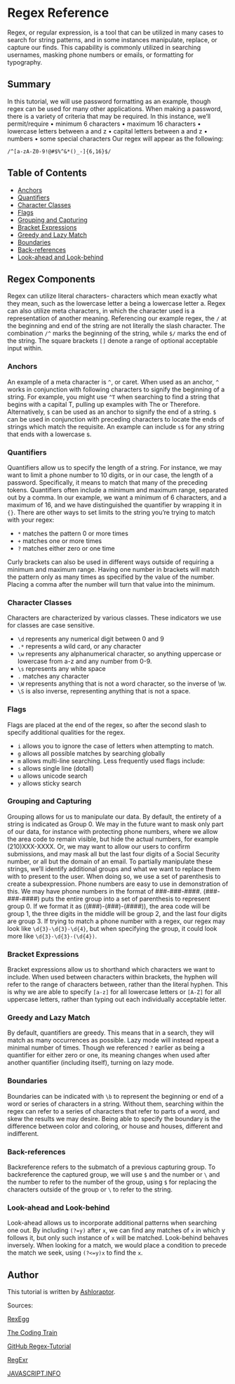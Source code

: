 # Regex Reference

Regex, or regular expression, is a tool that can be utilized in many cases to search for string patterns, and in some instances manipulate, replace, or capture our finds. This capability is commonly utilized in searching usernames, masking phone numbers or emails, or formatting for typography.

## Summary

In this tutorial, we will use password formatting as an example, though regex can be used for many other applications.
When making a password, there is a variety of criteria that may be required. In this instance, we’ll permit/require
    • minimum 6 characters
    • maximum 16 characters
    • lowercase letters between a and z
    • capital letters between a and z
    • numbers
    • some special characters
Our regex will appear as the following:
```
/^[a-zA-Z0-9!@#$%^&*()_-]{6,16}$/
```

## Table of Contents

- [Anchors](#anchors)
- [Quantifiers](#quantifiers)
- [Character Classes](#character-classes)
- [Flags](#flags)
- [Grouping and Capturing](#grouping-and-capturing)
- [Bracket Expressions](#bracket-expressions)
- [Greedy and Lazy Match](#greedy-and-lazy-match)
- [Boundaries](#boundaries)
- [Back-references](#back-references)
- [Look-ahead and Look-behind](#look-ahead-and-look-behind)

## Regex Components

Regex can utilize literal characters- characters which mean exactly what they mean, such as the lowercase letter a being a lowercase letter a. Regex can also utilize meta characters, in which the character used is a representation of another meaning.
Referencing our example regex, the ```/``` at the beginning and end of the string are not literally the slash character. The combination ```/^``` marks the beginning of the string, while ```$/``` marks the end of the string. The square brackets ```[]``` denote a range of optional acceptable input within. 

### Anchors

An example of a meta character is ```^```, or caret. When used as an anchor, ```^``` works in conjunction with following characters to signify the beginning of a string. For example, you might use ```^T``` when searching to find a string that begins with a capital T, pulling up examples with The or Therefore.
Alternatively, ```$``` can be used as an anchor to signify the end of a string. ```$``` can be used in conjunction with preceding characters to locate the ends of strings which match the requisite. An example can include ```s$``` for any string that ends with a lowercase s.

### Quantifiers

Quantifiers allow us to specify the length of a string. For instance, we may want to limit a phone number to 10 digits, or in our case, the length of a password. Specifically, it means to match that many of the preceding tokens. Quantifiers often include a minimum and maximum range, separated out by a comma. In our example, we want a minimum of 6 characters, and a maximum of 16, and we have distinguished the quantifier by wrapping it in ```{}```.
There are other ways to set limits to the string you’re trying to match with your regex:
* ```*``` matches the pattern 0 or more times
* ```+``` matches one or more times
* ```?``` matches either zero or one time

Curly brackets can also be used in different ways outside of requiring a minimum and maximum range. Having one number in brackets will match the pattern only as many times as specified by the value of the number. Placing a comma after the number will turn that value into the minimum.

### Character Classes

Characters are characterized by various classes. These indicators we use for classes are case sensitive.
* ```\d``` represents any numerical digit between 0 and 9
* ```.*``` represents a wild card, or any character
* ```\w``` represents any alphanumerical character, so anything uppercase or lowercase from a-z and any number from 0-9.
* ```\s``` represents any white space
* ```.``` matches any character
* ```\W``` represents anything that is not a word character, so the inverse of \w.
* ```\S``` is also inverse, representing anything that is not a space.

### Flags

Flags are placed at the end of the regex, so after the second slash to specify additional qualities for the regex.
* ```i``` allows you to ignore the case of letters when attempting to match.
* ```g``` allows all possible matches by searching globally
* ```m``` allows multi-line searching.
Less frequently used flags include: 
* ```s``` allows single line (dotall)
* ```u``` allows unicode search
* ```y``` allows sticky search

### Grouping and Capturing

Grouping allows for us to manipulate our data. By default, the entirety of a string is indicated as Group 0. We may in the future want to mask only part of our data, for instance with protecting phone numbers, where we allow the area code to remain visible, but hide the actual numbers, for example (210)XXX-XXXX. Or, we may want to allow our users to confirm submissions, and may mask all but the last four digits of a Social Security number, or all but the domain of an email. To partially manipulate these strings, we’ll identify additional groups and what we want to replace them with to present to the user.
When doing so, we use a set of parenthesis to create a subexpression. Phone numbers are easy to use in demonstration of this. We may have phone numbers in the format of ###-###-####. (###-###-####) puts the entire group into a set of parenthesis to represent group 0. If we format it as ((###)-(###)-(####)), the area code will be group 1, the three digits in the middle will be group 2, and the last four digits are group 3. If trying to match a phone number with a regex, our regex may look like ```\d{3}-\d{3}-\d{4}```, but when specifying the group, it could look more like ```\d{3}-\d{3}-(\d{4})```.

### Bracket Expressions

Bracket expressions allow us to shorthand which characters we want to include. When used between characters within brackets, the hyphen will refer to the range of characters between, rather than the literal hyphen. This is why we are able to specify ```[a-z]``` for all lowercase letters or ```[A-Z]``` for all uppercase letters, rather than typing out each individually acceptable letter.

### Greedy and Lazy Match

By default, quantifiers are greedy. This means that in a search, they will match as many occurrences as possible.
Lazy mode will instead repeat a minimal number of times. Though we referenced ```?``` earlier as being a quantifier for either zero or one, its meaning changes when used after another quantifier (including itself), turning on lazy mode.

### Boundaries

Boundaries can be indicated with ```\b``` to represent the beginning or end of a word or series of characters in a string. Without them, searching within the regex can refer to a series of characters that refer to parts of a word, and skew the results we may desire. Being able to specify the boundary is the difference between color and coloring, or house and houses, different and indifferent.

### Back-references

Backreference refers to the submatch of a previous capturing group. To backreference the captured group, we will use ```$``` and the number or ```\``` and the number to refer to the number of the group, using ```$``` for replacing the characters outside of the group or ```\``` to refer to the string.

### Look-ahead and Look-behind

Look-ahead allows us to incorporate additional patterns when searching one out. By including ```(?=y)``` after ```x```, we can find any matches of ```x``` in which y follows it, but only such instance of ```x``` will be matched. Look-behind behaves inversely. When looking for a match, we would place a condition to precede the match we seek, using ```(?<=y)x``` to find the ```x```.

## Author

This tutorial is written by [Ashloraptor](https://github.com/Ashloraptor). 

Sources:

[RexEgg](https://www.rexegg.com/regex-anchors.html)

[The Coding Train](https://www.youtube.com/watch?v=7DG3kCDx53c)

[GitHub Regex-Tutorial](https://coding-boot-camp.github.io/full-stack/computer-science/regex-tutorial)

[RegExr](https://regexr.com/)

[JAVASCRIPT.INFO](https://javascript.info/regexp-greedy-and-lazy)

